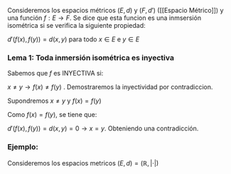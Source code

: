 
Consideremos los espacios métricos $(E,d)$ y $(F,d')$ ([[Espacio Métrico]]) y una función $f : E \rightarrow F$. Se dice que esta funcion es una inmsersión isométrica si se verifica la siguiente propiedad:

$d'(f(x),f(y))=d(x,y)$ para todo $x\in E$ e $y \in E$ 


### Lema 1: Toda inmersión isométrica es inyectiva

Sabemos que $f$ es INYECTIVA si: 

$x\neq y \rightarrow f(x) \neq f(y)$  . Demostraremos la inyectividad por contradiccion.

Supondremos $x\neq y$  y $f(x) = f(y)$

Como $f(x)=f(y)$, se tiene que:

$d'(f(x),f(y))=d(x,y)=0 \rightarrow x=y$. Obteniendo una contradicción.


### Ejemplo:

Consideremos los espacios metricos $(E,d)=(\mathbb{R}, \left | \cdot  \right |)$ 
